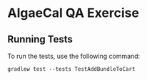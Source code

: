 # AlgaeCal QA Exercise

## Running Tests

To run the tests, use the following command:

`gradlew test --tests TestAddBundleToCart`